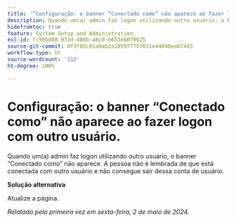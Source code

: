 ```yaml
---
title: '“Configuração: o banner “Conectado como” não aparece ao fazer logon com outro usuário.”'
description: Quando um(a) admin faz logon utilizando outro usuário, o banner “Conectado como” não aparece. A pessoa não é lembrada de que está conectada com outro usuário e não consegue sair dessa conta de usuário.
hidefromtoc: true
feature: System Setup and Administration
exl-id: fc90bd88-933d-480b-a8c0-b653e6070625
source-git-commit: 0f3f85c81a9ab2a185977757031e44040ea074d3
workflow-type: ht
source-wordcount: '112'
ht-degree: 100%

---
```


# Configuração: o banner “Conectado como” não aparece ao fazer logon com outro usuário.

Quando um(a) admin faz logon utilizando outro usuário, o banner “Conectado como” não aparece. A pessoa não é lembrada de que está conectada com outro usuário e não consegue sair dessa conta de usuário.

**Solução alternativa**

Atualize a página.

_Relatado pela primeira vez em sexta-feira, 2 de maio de 2024._
